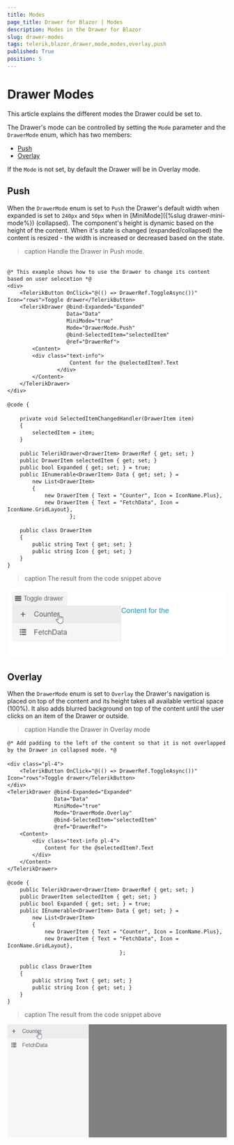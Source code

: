 ```yaml
---
title: Modes
page_title: Drawer for Blazor | Modes
description: Modes in the Drawer for Blazor
slug: drawer-modes
tags: telerik,blazor,drawer,mode,modes,overlay,push
published: True
position: 5
---
```


# Drawer Modes

This article explains the different modes the Drawer could be set to.

The Drawer's mode can be controlled by setting the `Mode` parameter and the `DrawerMode` enum, which has two members:
* [Push](#push)
* [Overlay](#overlay)

If the `Mode` is not set, by default the Drawer will be in Overlay mode.

## Push

When the `DrawerMode` enum is set to `Push` the Drawer's default width when expanded is set to `240px` and `50px` when in [MiniMode]({%slug drawer-mini-mode%}) (collapsed). The component's height is dynamic based on the height of the content. When it's state is changed (expanded/collapsed) the content is resized - the width is increased or decreased based on the state.

>caption Handle the Drawer in Push mode.

````CSHTML

@* This example shows how to use the Drawer to change its content based on user selecetion *@
<div>
    <TelerikButton OnClick="@(() => DrawerRef.ToggleAsync())" Icon="rows">Toggle drawer</TelerikButton>
    <TelerikDrawer @bind-Expanded="Expanded"
                   Data="Data"
                   MiniMode="true"
                   Mode="DrawerMode.Push"
                   @bind-SelectedItem="selectedItem"
                   @ref="DrawerRef">
        <Content>
        <div class="text-info">
                    Content for the @selectedItem?.Text
                </div>
        </Content>
    </TelerikDrawer>
</div>

@code {

    private void SelectedItemChangedHandler(DrawerItem item)
    {
        selectedItem = item;
    }

    public TelerikDrawer<DrawerItem> DrawerRef { get; set; }
    public DrawerItem selectedItem { get; set; }
    public bool Expanded { get; set; } = true;
    public IEnumerable<DrawerItem> Data { get; set; } =
        new List<DrawerItem>
        {
            new DrawerItem { Text = "Counter", Icon = IconName.Plus},
            new DrawerItem { Text = "FetchData", Icon = IconName.GridLayout},
                    };

    public class DrawerItem
    {
        public string Text { get; set; }
        public string Icon { get; set; }
    }
}
````
>caption The result from the code snippet above

![drawer push mode example](images/drawer-modes-push-example.gif)


## Overlay

When the `DrawerMode` enum is set to `Overlay` the Drawer's navigation is placed on top of the content and its height takes all available vertical space (100%). It also adds blurred background on top of the content until the user clicks on an item of the Drawer or outside.

>caption Handle the Drawer in Overlay mode

````CSHTML
@* Add padding to the left of the content so that it is not overlapped by the Drawer in collapsed mode. *@

<div class="pl-4">
    <TelerikButton OnClick="@(() => DrawerRef.ToggleAsync())" Icon="rows">Toggle drawer</TelerikButton>
</div>
<TelerikDrawer @bind-Expanded="Expanded"
               Data="Data"
               MiniMode="true"
               Mode="DrawerMode.Overlay"
               @bind-SelectedItem="selectedItem"
               @ref="DrawerRef">
    <Content>
        <div class="text-info pl-4">
            Content for the @selectedItem?.Text
        </div>
    </Content>
</TelerikDrawer>

@code {
    public TelerikDrawer<DrawerItem> DrawerRef { get; set; }
    public DrawerItem selectedItem { get; set; }
    public bool Expanded { get; set; } = true;
    public IEnumerable<DrawerItem> Data { get; set; } =
        new List<DrawerItem>
        {
            new DrawerItem { Text = "Counter", Icon = IconName.Plus},
            new DrawerItem { Text = "FetchData", Icon = IconName.GridLayout},
                                    };

    public class DrawerItem
    {
        public string Text { get; set; }
        public string Icon { get; set; }
    }
}
````

>caption The result from the code snippet above

![drawer overlay mode example](images/drawer-modes-overlay-example.gif)
